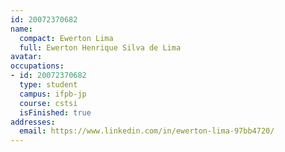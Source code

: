 ```yaml
---
id: 20072370682
name:
  compact: Ewerton Lima
  full: Ewerton Henrique Silva de Lima
avatar:
occupations:
- id: 20072370682
  type: student
  campus: ifpb-jp
  course: cstsi
  isFinished: true
addresses:
  email: https://www.linkedin.com/in/ewerton-lima-97bb4720/
---
```

